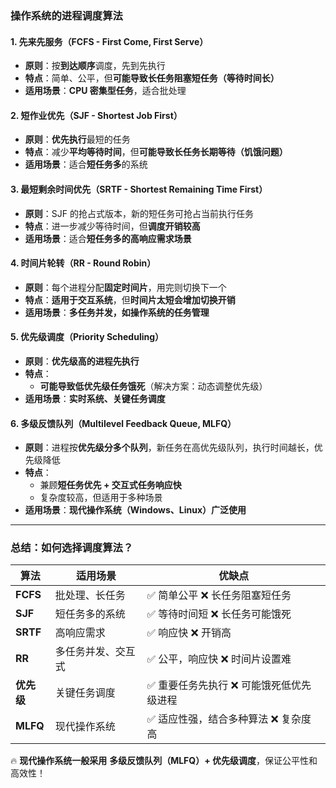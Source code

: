 ### **操作系统的进程调度算法**  

#### **1. 先来先服务（FCFS - First Come, First Serve）**
   - **原则**：按**到达顺序**调度，先到先执行  
   - **特点**：简单、公平，但**可能导致长任务阻塞短任务（等待时间长）**  
   - **适用场景**：**CPU 密集型任务**，适合批处理  

#### **2. 短作业优先（SJF - Shortest Job First）**
   - **原则**：**优先执行**最短的任务  
   - **特点**：减少**平均等待时间**，但**可能导致长任务长期等待（饥饿问题）**  
   - **适用场景**：适合**短任务多**的系统  

#### **3. 最短剩余时间优先（SRTF - Shortest Remaining Time First）**
   - **原则**：SJF 的抢占式版本，新的短任务可抢占当前执行任务  
   - **特点**：进一步减少等待时间，但**调度开销较高**  
   - **适用场景**：适合**短任务多的高响应需求场景**  

#### **4. 时间片轮转（RR - Round Robin）**
   - **原则**：每个进程分配**固定时间片**，用完则切换下一个  
   - **特点**：**适用于交互系统**，但**时间片太短会增加切换开销**  
   - **适用场景**：**多任务并发，如操作系统的任务管理**  

#### **5. 优先级调度（Priority Scheduling）**
   - **原则**：**优先级高的进程先执行**  
   - **特点**：
     - **可能导致低优先级任务饿死**（解决方案：动态调整优先级）  
   - **适用场景**：**实时系统、关键任务调度**  

#### **6. 多级反馈队列（Multilevel Feedback Queue, MLFQ）**
   - **原则**：进程按**优先级分多个队列**，新任务在高优先级队列，执行时间越长，优先级降低  
   - **特点**：
     - 兼顾**短任务优先 + 交互式任务响应快**  
     - 复杂度较高，但适用于多种场景  
   - **适用场景**：**现代操作系统（Windows、Linux）广泛使用**  

---

### **总结：如何选择调度算法？**
| **算法** | **适用场景** | **优缺点** |
|----------|------------|------------|
| **FCFS** | 批处理、长任务 | ✅ 简单公平 ❌ 长任务阻塞短任务 |
| **SJF** | 短任务多的系统 | ✅ 等待时间短 ❌ 长任务可能饿死 |
| **SRTF** | 高响应需求 | ✅ 响应快 ❌ 开销高 |
| **RR** | 多任务并发、交互式 | ✅ 公平，响应快 ❌ 时间片设置难 |
| **优先级** | 关键任务调度 | ✅ 重要任务先执行 ❌ 可能饿死低优先级进程 |
| **MLFQ** | 现代操作系统 | ✅ 适应性强，结合多种算法 ❌ 复杂度高 |

🔥 **现代操作系统一般采用** **多级反馈队列（MLFQ）+ 优先级调度**，保证公平性和高效性！
